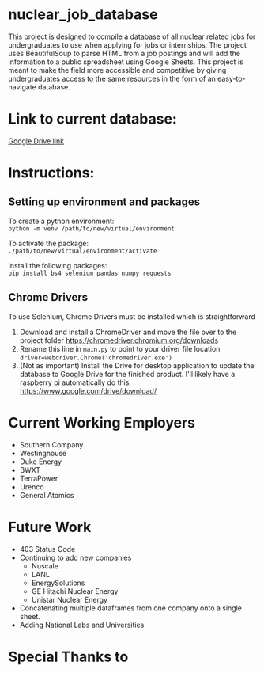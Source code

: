 # nuclear_job_database
This project is designed to compile a database of all nuclear related jobs for undergraduates to use when applying for jobs or internships. The project uses BeautifulSoup to parse HTML from a job postings and will add the information to a public spreadsheet using Google Sheets. This project is meant to make the field more accessible and competitive by giving undergraduates access to the same resources in the form of an easy-to-navigate database. 

# Link to current database:
[Google Drive link](https://docs.google.com/spreadsheets/d/1-1ADPSkO3RNFu-H-JD5RQFV4l6obgiK6/edit?usp=sharing&ouid=114343353415857691307&rtpof=true&sd=true)

# Instructions:
## Setting up environment and packages
To create a python environment:\
``python -m venv /path/to/new/virtual/environment``

To activate the package:\
`` ./path/to/new/virtual/environment/activate ``

Install the following packages:\
``pip install bs4 selenium pandas numpy requests``
## Chrome Drivers
To use Selenium, Chrome Drivers must be installed which is straightforward
1. Download and install a ChromeDriver and move the file over to the project folder
https://chromedriver.chromium.org/downloads
2. Rename this line in ``main.py`` to point to your driver file location
``driver=webdriver.Chrome('chromedriver.exe') ``
3. (Not as important) Install the Drive for desktop application to update the database to Google Drive for the finished product. I'll likely have a raspberry pi automatically do this.  https://www.google.com/drive/download/
# Current Working Employers
* Southern Company
* Westinghouse
* Duke Energy
* BWXT
* TerraPower
* Urenco
* General Atomics


# Future Work
* 403 Status Code
* Continuing to add new companies
    * Nuscale
    * LANL
    * EnergySolutions
    * GE Hitachi Nuclear Energy
    * Unistar Nuclear Energy
* Concatenating multiple dataframes from one company onto a single sheet. 
* Adding National Labs and Universities

# Special Thanks to

